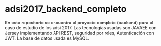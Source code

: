 # adsi2017_backend_completo
En este repositorio se encuentra el proyecto completo (backend) para el caso de estudio de los adsi 2017. Las tecnologías usadas
son JAVAEE con Jersey implementando API REST, seguridad por roles, Autenticación con JWT. La base de datos usada es MySQL.
